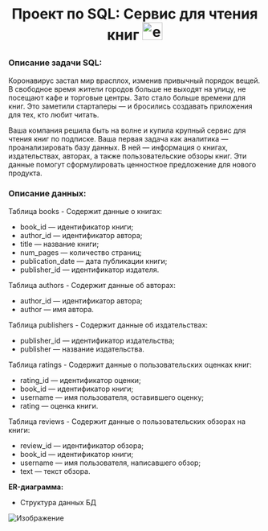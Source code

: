# <p style="text-align: center;">Проект по SQL: Сервис для чтения книг <img src="https://img.icons8.com/external-bearicons-gradient-bearicons/64/external-SQL-file-extension-bearicons-gradient-bearicons.png" alt="external-SQL-file-extension-bearicons-gradient-bearicons" alt="image" width="40" height="35"></p>

### Описание задачи SQL:
Коронавирус застал мир врасплох, изменив привычный порядок вещей. В свободное время жители городов больше не выходят на улицу, не посещают кафе и торговые центры. Зато стало больше времени для книг. Это заметили стартаперы — и бросились создавать приложения для тех, кто любит читать.

Ваша компания решила быть на волне и купила крупный сервис для чтения книг по подписке. Ваша первая задача как аналитика — проанализировать базу данных.
В ней — информация о книгах, издательствах, авторах, а также пользовательские обзоры книг. Эти данные помогут сформулировать ценностное предложение для нового продукта.

### Описание данных:
Таблица books - Содержит данные о книгах:
- book_id — идентификатор книги;
- author_id — идентификатор автора;
- title — название книги;
- num_pages — количество страниц;
- publication_date — дата публикации книги;
- publisher_id — идентификатор издателя.

Таблица authors - Содержит данные об авторах:
- author_id — идентификатор автора;
- author — имя автора.

Таблица publishers - Содержит данные об издательствах:
- publisher_id — идентификатор издательства;
- publisher — название издательства.

Таблица ratings - Содержит данные о пользовательских оценках книг:
- rating_id — идентификатор оценки;
- book_id — идентификатор книги;
- username — имя пользователя, оставившего оценку;
- rating — оценка книги.

Таблица reviews - Содержит данные о пользовательских обзорах на книги:
- review_id — идентификатор обзора;
- book_id — идентификатор книги;
- username — имя пользователя, написавшего обзор;
- text — текст обзора.

**ER-диаграмма:**
- Структура данных БД

![Изображение](https://2.downloader.disk.yandex.ru/preview/f18a76e943e2a5034b764c67d71438ed5dd9d53a0dee46535314c34e89154222/inf/AJISjF4h-BPUuZeyyyQZsDYA0hPpw8437gQdx0o8XGbiT5GuN_HjXhr7xaLd_PbhdU6GUWwiRbfDd1J6kRtp8Q%3D%3D?uid=375844755&filename=ER-dia.jpg&disposition=inline&hash=&limit=0&content_type=image%2Fjpeg&owner_uid=375844755&tknv=v2&size=910x942 "ER-диаграмма")

